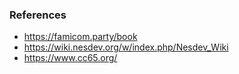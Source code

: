 ### References

- <https://famicom.party/book>
- <https://wiki.nesdev.org/w/index.php/Nesdev_Wiki>
- <https://www.cc65.org/>
